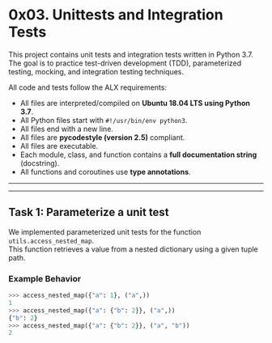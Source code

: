 # 0x03. Unittests and Integration Tests

This project contains unit tests and integration tests written in Python 3.7.  
The goal is to practice test-driven development (TDD), parameterized testing, mocking, and integration testing techniques.  

All code and tests follow the ALX requirements:
- All files are interpreted/compiled on **Ubuntu 18.04 LTS using Python 3.7**.
- All Python files start with `#!/usr/bin/env python3`.
- All files end with a new line.
- All files are **pycodestyle (version 2.5)** compliant.
- All files are executable.
- Each module, class, and function contains a **full documentation string** (docstring).
- All functions and coroutines use **type annotations**.

---

---

## Task 1: Parameterize a unit test
We implemented parameterized unit tests for the function `utils.access_nested_map`.  
This function retrieves a value from a nested dictionary using a given tuple path.  

### Example Behavior
```python
>>> access_nested_map({"a": 1}, ("a",))
1
>>> access_nested_map({"a": {"b": 2}}, ("a",))
{"b": 2}
>>> access_nested_map({"a": {"b": 2}}, ("a", "b"))
2



